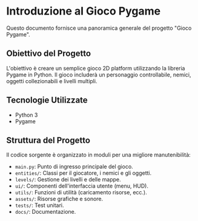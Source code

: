# Introduzione al Gioco Pygame

Questo documento fornisce una panoramica generale del progetto "Gioco Pygame".

## Obiettivo del Progetto
L'obiettivo è creare un semplice gioco 2D platform utilizzando la libreria Pygame in Python. Il gioco includerà un personaggio controllabile, nemici, oggetti collezionabili e livelli multipli.

## Tecnologie Utilizzate
- Python 3
- Pygame

## Struttura del Progetto
Il codice sorgente è organizzato in moduli per una migliore manutenibilità:
- `main.py`: Punto di ingresso principale del gioco.
- `entities/`: Classi per il giocatore, i nemici e gli oggetti.
- `levels/`: Gestione dei livelli e delle mappe.
- `ui/`: Componenti dell'interfaccia utente (menu, HUD).
- `utils/`: Funzioni di utilità (caricamento risorse, ecc.).
- `assets/`: Risorse grafiche e sonore.
- `tests/`: Test unitari.
- `docs/`: Documentazione.